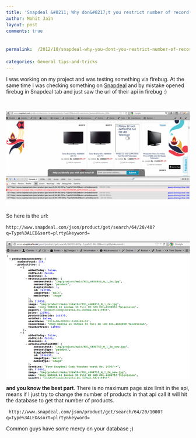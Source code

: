 ```yaml
---
title: 'Snapdeal &#8211; Why don&#8217;t you restrict number of record per requests in API calls? Visible from ajax calls..!!!'
author: Mohit Jain
layout: post
comments: true


permalink:  /2012/10/snapdeal-why-you-dont-you-restrict-number-of-records-per-requests-in-api-calls-in-your-ajax-calls/

categories: General tips-and-tricks
---
```


I was working on my project and was testing something via firebug. At the same time I was checking something on [Snapdeal][1] and by mistake opened firebug in Snapdeal tab and just saw the url of their api in firebug :)

 [1]: http://www.snapdeal.com "SnapDeal"

 

![snapdeal via firebug](/wp-content/uploads/2012/10/snapdeal-via-firebug.png)

So here is the url:

    http://www.snapdeal.com/json/product/get/search/64/20/40?q=Type%3ALED&sort=plrty&keyword=

![SnapDeal Api - Response](/wp-content/uploads/2012/10/Screen-Shot-2012-10-28-at-6.14.51-AM.png)

**and you know the best part**. There is no maximum page size limit in the api, means if I just try to change the number of products in that api call it will hit the database to get that number of products.

     http://www.snapdeal.com/json/product/get/search/64/20/1000?q=Type%3ALED&sort=plrty&keyword=

Common guys have some mercy on your database ;)

